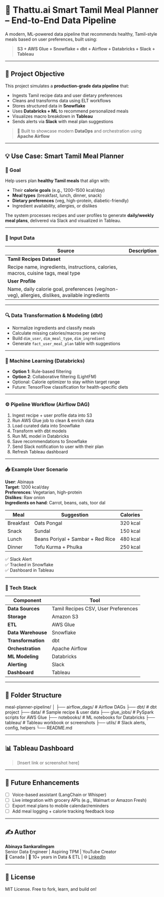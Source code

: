 # 🥗 Thattu.ai Smart Tamil Meal Planner – End-to-End Data Pipeline

A modern, ML-powered data pipeline that recommends healthy, Tamil-style meals based on user preferences, built using:

> **S3 + AWS Glue + Snowflake + dbt + Airflow + Databricks + Slack + Tableau**

---

## 🚀 Project Objective

This project simulates a **production-grade data pipeline** that:
- Ingests Tamil recipe data and user dietary preferences
- Cleans and transforms data using ELT workflows
- Stores structured data in **Snowflake**
- Uses **Databricks + ML** to recommend personalized meals
- Visualizes macro breakdown in **Tableau**
- Sends alerts via **Slack** with meal plan suggestions

> 🔁 Built to showcase modern **DataOps** and orchestration using **Apache Airflow**

---

## 💡 Use Case: Smart Tamil Meal Planner

### 🎯 Goal
Help users plan **healthy Tamil meals** that align with:
- Their **calorie goals** (e.g., 1200–1500 kcal/day)
- **Meal types** (breakfast, lunch, dinner, snack)
- **Dietary preferences** (veg, high-protein, diabetic-friendly)
- Ingredient availability, allergies, or dislikes

The system processes recipes and user profiles to generate **daily/weekly meal plans**, delivered via Slack and visualized in Tableau.

---

### 🧾 Input Data

| Source | Description |
|--------|-------------|
| **Tamil Recipes Dataset** |  
Recipe name, ingredients, instructions, calories, macros, cuisine tags, meal type |
| **User Profile** |  
Name, daily calorie goal, preferences (veg/non-veg), allergies, dislikes, available ingredients |

---

### 🔍 Data Transformation & Modeling (dbt)

- Normalize ingredients and classify meals
- Calculate missing calories/macros per serving
- Build `dim_user`, `dim_meal_type`, `dim_ingredient`
- Generate `fact_user_meal_plan` table with suggestions

---

### 🤖 Machine Learning (Databricks)

- **Option 1**: Rule-based filtering  
- **Option 2**: Collaborative filtering (LightFM)  
- Optional: Calorie optimizer to stay within target range
- Future: TensorFlow classification for health-specific diets

---

### ⚙️ Pipeline Workflow (Airflow DAG)

1. Ingest recipe + user profile data into S3
2. Run AWS Glue job to clean & enrich data
3. Load curated data into Snowflake
4. Transform with dbt models
5. Run ML model in Databricks
6. Save recommendations to Snowflake
7. Send Slack notification to user with their plan
8. Refresh Tableau dashboard

---

### 📥 Example User Scenario

**User**: Abinaya  
**Target**: 1200 kcal/day  
**Preferences**: Vegetarian, high-protein  
**Dislikes**: Raw onion  
**Ingredients on hand**: Carrot, beans, oats, toor dal

| Meal | Suggestion | Calories |
|------|------------|----------|
| Breakfast | Oats Pongal | 320 kcal |
| Snack | Sundal | 150 kcal |
| Lunch | Beans Poriyal + Sambar + Red Rice | 480 kcal |
| Dinner | Tofu Kurma + Phulka | 250 kcal |

✅ Slack Alert  
✅ Tracked in Snowflake  
✅ Dashboard in Tableau

---

### 🧰 Tech Stack

| Component | Tool |
|----------|------|
| **Data Sources** | Tamil Recipes CSV, User Preferences |
| **Storage** | Amazon S3 |
| **ETL** | AWS Glue |
| **Data Warehouse** | Snowflake |
| **Transformation** | dbt |
| **Orchestration** | Apache Airflow |
| **ML Modeling** | Databricks |
| **Alerting** | Slack |
| **Dashboard** | Tableau |

---

## 📂 Folder Structure

meal-planner-pipeline/
│
├── airflow_dags/ # Airflow DAGs
├── dbt/ # dbt project
├── data/ # Sample recipe & user data
├── glue_jobs/ # PySpark scripts for AWS Glue
├── notebooks/ # ML notebooks for Databricks
├── tableau/ # Tableau workbook or screenshots
├── utils/ # Slack alerts, config, helpers
└── README.md

---

## 📊 Tableau Dashboard

> [Insert link or screenshot here]

---

## 🧪 Future Enhancements

- [ ] Voice-based assistant (LangChain or Whisper)
- [ ] Live integration with grocery APIs (e.g., Walmart or Amazon Fresh)
- [ ] Export meal plans to mobile calendar/reminders
- [ ] Add meal logging + calorie tracking feedback loop

---

## ✍️ Author

**Abinaya Sankaralingam**  
Senior Data Engineer | Aspiring TPM | YouTube Creator  
📍 Canada | 💼 10+ years in Data & ETL | 🌐 [LinkedIn](https://linkedin.com/in/your-link)

---

## 📌 License

MIT License. Free to fork, learn, and build on!

